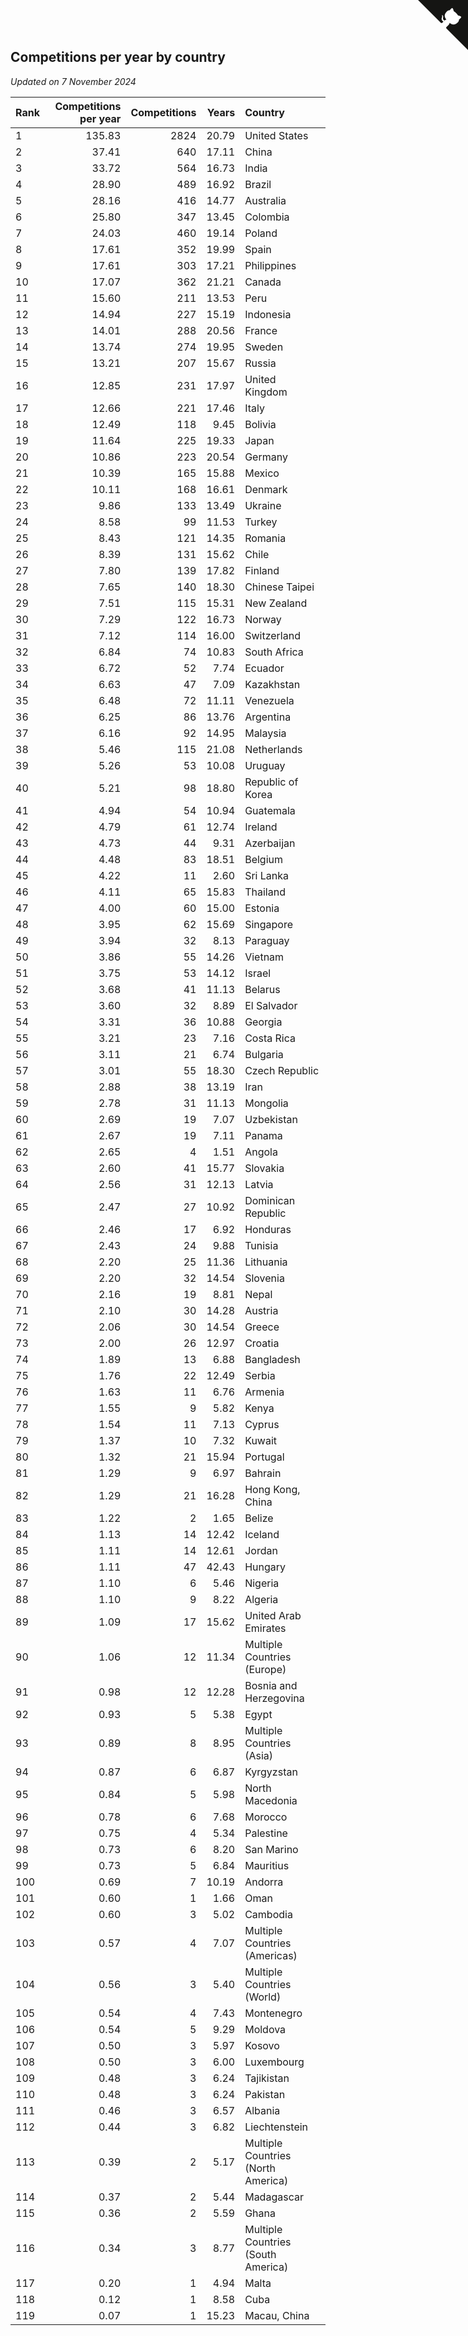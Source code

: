 ## Competitions per year by country

*Updated on  7 November 2024*

| Rank | Competitions per year | Competitions | Years | Country |
| :--- | ---: | ---: | ---: | :--- |
| 1 | 135.83 | 2824 | 20.79 | United States |
| 2 | 37.41 | 640 | 17.11 | China |
| 3 | 33.72 | 564 | 16.73 | India |
| 4 | 28.90 | 489 | 16.92 | Brazil |
| 5 | 28.16 | 416 | 14.77 | Australia |
| 6 | 25.80 | 347 | 13.45 | Colombia |
| 7 | 24.03 | 460 | 19.14 | Poland |
| 8 | 17.61 | 352 | 19.99 | Spain |
| 9 | 17.61 | 303 | 17.21 | Philippines |
| 10 | 17.07 | 362 | 21.21 | Canada |
| 11 | 15.60 | 211 | 13.53 | Peru |
| 12 | 14.94 | 227 | 15.19 | Indonesia |
| 13 | 14.01 | 288 | 20.56 | France |
| 14 | 13.74 | 274 | 19.95 | Sweden |
| 15 | 13.21 | 207 | 15.67 | Russia |
| 16 | 12.85 | 231 | 17.97 | United Kingdom |
| 17 | 12.66 | 221 | 17.46 | Italy |
| 18 | 12.49 | 118 | 9.45 | Bolivia |
| 19 | 11.64 | 225 | 19.33 | Japan |
| 20 | 10.86 | 223 | 20.54 | Germany |
| 21 | 10.39 | 165 | 15.88 | Mexico |
| 22 | 10.11 | 168 | 16.61 | Denmark |
| 23 | 9.86 | 133 | 13.49 | Ukraine |
| 24 | 8.58 | 99 | 11.53 | Turkey |
| 25 | 8.43 | 121 | 14.35 | Romania |
| 26 | 8.39 | 131 | 15.62 | Chile |
| 27 | 7.80 | 139 | 17.82 | Finland |
| 28 | 7.65 | 140 | 18.30 | Chinese Taipei |
| 29 | 7.51 | 115 | 15.31 | New Zealand |
| 30 | 7.29 | 122 | 16.73 | Norway |
| 31 | 7.12 | 114 | 16.00 | Switzerland |
| 32 | 6.84 | 74 | 10.83 | South Africa |
| 33 | 6.72 | 52 | 7.74 | Ecuador |
| 34 | 6.63 | 47 | 7.09 | Kazakhstan |
| 35 | 6.48 | 72 | 11.11 | Venezuela |
| 36 | 6.25 | 86 | 13.76 | Argentina |
| 37 | 6.16 | 92 | 14.95 | Malaysia |
| 38 | 5.46 | 115 | 21.08 | Netherlands |
| 39 | 5.26 | 53 | 10.08 | Uruguay |
| 40 | 5.21 | 98 | 18.80 | Republic of Korea |
| 41 | 4.94 | 54 | 10.94 | Guatemala |
| 42 | 4.79 | 61 | 12.74 | Ireland |
| 43 | 4.73 | 44 | 9.31 | Azerbaijan |
| 44 | 4.48 | 83 | 18.51 | Belgium |
| 45 | 4.22 | 11 | 2.60 | Sri Lanka |
| 46 | 4.11 | 65 | 15.83 | Thailand |
| 47 | 4.00 | 60 | 15.00 | Estonia |
| 48 | 3.95 | 62 | 15.69 | Singapore |
| 49 | 3.94 | 32 | 8.13 | Paraguay |
| 50 | 3.86 | 55 | 14.26 | Vietnam |
| 51 | 3.75 | 53 | 14.12 | Israel |
| 52 | 3.68 | 41 | 11.13 | Belarus |
| 53 | 3.60 | 32 | 8.89 | El Salvador |
| 54 | 3.31 | 36 | 10.88 | Georgia |
| 55 | 3.21 | 23 | 7.16 | Costa Rica |
| 56 | 3.11 | 21 | 6.74 | Bulgaria |
| 57 | 3.01 | 55 | 18.30 | Czech Republic |
| 58 | 2.88 | 38 | 13.19 | Iran |
| 59 | 2.78 | 31 | 11.13 | Mongolia |
| 60 | 2.69 | 19 | 7.07 | Uzbekistan |
| 61 | 2.67 | 19 | 7.11 | Panama |
| 62 | 2.65 | 4 | 1.51 | Angola |
| 63 | 2.60 | 41 | 15.77 | Slovakia |
| 64 | 2.56 | 31 | 12.13 | Latvia |
| 65 | 2.47 | 27 | 10.92 | Dominican Republic |
| 66 | 2.46 | 17 | 6.92 | Honduras |
| 67 | 2.43 | 24 | 9.88 | Tunisia |
| 68 | 2.20 | 25 | 11.36 | Lithuania |
| 69 | 2.20 | 32 | 14.54 | Slovenia |
| 70 | 2.16 | 19 | 8.81 | Nepal |
| 71 | 2.10 | 30 | 14.28 | Austria |
| 72 | 2.06 | 30 | 14.54 | Greece |
| 73 | 2.00 | 26 | 12.97 | Croatia |
| 74 | 1.89 | 13 | 6.88 | Bangladesh |
| 75 | 1.76 | 22 | 12.49 | Serbia |
| 76 | 1.63 | 11 | 6.76 | Armenia |
| 77 | 1.55 | 9 | 5.82 | Kenya |
| 78 | 1.54 | 11 | 7.13 | Cyprus |
| 79 | 1.37 | 10 | 7.32 | Kuwait |
| 80 | 1.32 | 21 | 15.94 | Portugal |
| 81 | 1.29 | 9 | 6.97 | Bahrain |
| 82 | 1.29 | 21 | 16.28 | Hong Kong, China |
| 83 | 1.22 | 2 | 1.65 | Belize |
| 84 | 1.13 | 14 | 12.42 | Iceland |
| 85 | 1.11 | 14 | 12.61 | Jordan |
| 86 | 1.11 | 47 | 42.43 | Hungary |
| 87 | 1.10 | 6 | 5.46 | Nigeria |
| 88 | 1.10 | 9 | 8.22 | Algeria |
| 89 | 1.09 | 17 | 15.62 | United Arab Emirates |
| 90 | 1.06 | 12 | 11.34 | Multiple Countries (Europe) |
| 91 | 0.98 | 12 | 12.28 | Bosnia and Herzegovina |
| 92 | 0.93 | 5 | 5.38 | Egypt |
| 93 | 0.89 | 8 | 8.95 | Multiple Countries (Asia) |
| 94 | 0.87 | 6 | 6.87 | Kyrgyzstan |
| 95 | 0.84 | 5 | 5.98 | North Macedonia |
| 96 | 0.78 | 6 | 7.68 | Morocco |
| 97 | 0.75 | 4 | 5.34 | Palestine |
| 98 | 0.73 | 6 | 8.20 | San Marino |
| 99 | 0.73 | 5 | 6.84 | Mauritius |
| 100 | 0.69 | 7 | 10.19 | Andorra |
| 101 | 0.60 | 1 | 1.66 | Oman |
| 102 | 0.60 | 3 | 5.02 | Cambodia |
| 103 | 0.57 | 4 | 7.07 | Multiple Countries (Americas) |
| 104 | 0.56 | 3 | 5.40 | Multiple Countries (World) |
| 105 | 0.54 | 4 | 7.43 | Montenegro |
| 106 | 0.54 | 5 | 9.29 | Moldova |
| 107 | 0.50 | 3 | 5.97 | Kosovo |
| 108 | 0.50 | 3 | 6.00 | Luxembourg |
| 109 | 0.48 | 3 | 6.24 | Tajikistan |
| 110 | 0.48 | 3 | 6.24 | Pakistan |
| 111 | 0.46 | 3 | 6.57 | Albania |
| 112 | 0.44 | 3 | 6.82 | Liechtenstein |
| 113 | 0.39 | 2 | 5.17 | Multiple Countries (North America) |
| 114 | 0.37 | 2 | 5.44 | Madagascar |
| 115 | 0.36 | 2 | 5.59 | Ghana |
| 116 | 0.34 | 3 | 8.77 | Multiple Countries (South America) |
| 117 | 0.20 | 1 | 4.94 | Malta |
| 118 | 0.12 | 1 | 8.58 | Cuba |
| 119 | 0.07 | 1 | 15.23 | Macau, China |


<a href="https://github.com/JustinTimeCuber/wca_statistics" class="github-corner" aria-label="View source on Github"><svg width="80" height="80" viewBox="0 0 250 250" style="fill:#151513; color:#fff; position: absolute; top: 0; border: 0; right: 0;" aria-hidden="true"><path d="M0,0 L115,115 L130,115 L142,142 L250,250 L250,0 Z"></path><path d="M128.3,109.0 C113.8,99.7 119.0,89.6 119.0,89.6 C122.0,82.7 120.5,78.6 120.5,78.6 C119.2,72.0 123.4,76.3 123.4,76.3 C127.3,80.9 125.5,87.3 125.5,87.3 C122.9,97.6 130.6,101.9 134.4,103.2" fill="currentColor" style="transform-origin: 130px 106px;" class="octo-arm"></path><path d="M115.0,115.0 C114.9,115.1 118.7,116.5 119.8,115.4 L133.7,101.6 C136.9,99.2 139.9,98.4 142.2,98.6 C133.8,88.0 127.5,74.4 143.8,58.0 C148.5,53.4 154.0,51.2 159.7,51.0 C160.3,49.4 163.2,43.6 171.4,40.1 C171.4,40.1 176.1,42.5 178.8,56.2 C183.1,58.6 187.2,61.8 190.9,65.4 C194.5,69.0 197.7,73.2 200.1,77.6 C213.8,80.2 216.3,84.9 216.3,84.9 C212.7,93.1 206.9,96.0 205.4,96.6 C205.1,102.4 203.0,107.8 198.3,112.5 C181.9,128.9 168.3,122.5 157.7,114.1 C157.9,116.9 156.7,120.9 152.7,124.9 L141.0,136.5 C139.8,137.7 141.6,141.9 141.8,141.8 Z" fill="currentColor" class="octo-body"></path></svg></a><style>.github-corner:hover .octo-arm{animation:octocat-wave 560ms ease-in-out}@keyframes octocat-wave{0%,100%{transform:rotate(0)}20%,60%{transform:rotate(-25deg)}40%,80%{transform:rotate(10deg)}}@media (max-width:500px){.github-corner:hover .octo-arm{animation:none}.github-corner .octo-arm{animation:octocat-wave 560ms ease-in-out}}</style>
